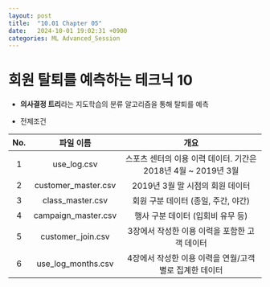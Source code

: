 ```yaml
---
layout: post
title:  "10.01 Chapter 05"
date:   2024-10-01 19:02:31 +0900
categories: ML Advanced_Session
---
```


# 회원 탈퇴를 예측하는 테크닉 10

* **의사결정 트리**라는 지도학습의 분류 알고리즘을 통해 탈퇴를 예측

* 전제조건

|No.|파일 이름|개요|
|:---:|:---:|:---:|
|1|use_log.csv|스포츠 센터의 이용 이력 데이터. 기간은 2018년 4월 ~ 2019년 3월|
|2|customer_master.csv|2019년 3월 말 시점의 회원 데이터|
|3|class_master.csv|회원 구분 데이터 (종일, 주간, 야간)|
|4|campaign_master.csv|행사 구분 데이터 (입회비 유무 등)|
|5|customer_join.csv|3장에서 작성한 이용 이력을 포함한 고객 데이터|
|6|use_log_months.csv|4장에서 작성한 이용 이력을 연월/고객별로 집계한 데이터|

# 